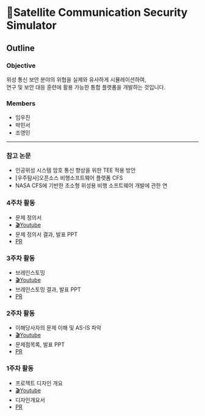 # 📡Satellite Communication Security Simulator
## Outline
### Objective
위성 통신 보안 분야의 위협을 실제와 유사하게 시뮬레이션하여, <br> 연구 및 보안 대응 훈련에 활용 가능한 통합 플랫폼을 개발하는 것입니다.
### Members
- 임우진
- 박민서
- 조영민
---
### 참고 논문
- 인공위성 시스템 암호 통신 향상을 위한 TEE 적용 방안
- [우주탐사]오픈소스 비행소프트웨어 플랫폼 CFS
- NASA CFS에 기반한 초소형 위성용 비행 소프트웨어 개발에 관한 연
### 4주차 활동
- 문제 정의서
- [🎬Youtube](https://youtu.be/5uXym8xghe4)
- 문제 정의서 결과, 발표 PPT
- [PR](https://github.com/RAKKUNN/SatelliteComSim/pull/17)

### 3주차 활동
- 브레인스토밍
- [🎬Youtube](https://youtu.be/U5EZnoMp_jI)
- 브레인스토밍 결과, 발표 PPT
- [PR](https://github.com/RAKKUNN/SatelliteComSim/pull/15)

### 2주차 활동
- 이해당사자의 문제 이해 및 AS-IS 파악
- [🎬Youtube](https://youtu.be/lqVs2SIABFk)
- 문제점목록, 발표 PPT
- [PR](https://github.com/RAKKUNN/SatelliteComSim/pull/6)

### 1주차 활동
- 프로젝트 디자인 개요
- [🎬Youtube](https://youtu.be/uZuG1AlCDqU)
- 디자인개요서
- [PR](https://github.com/RAKKUNN/SatelliteComSim/pull/5)
